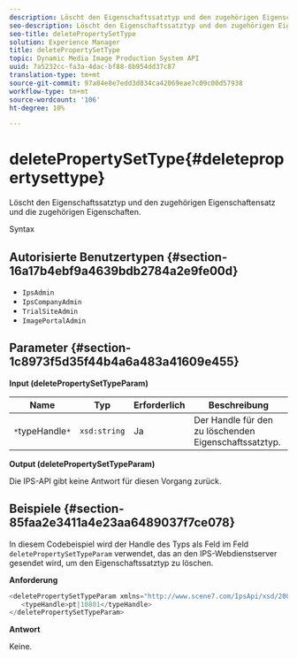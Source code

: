 ```yaml
---
description: Löscht den Eigenschaftssatztyp und den zugehörigen Eigenschaftensatz und die zugehörigen Eigenschaften.
seo-description: Löscht den Eigenschaftssatztyp und den zugehörigen Eigenschaftensatz und die zugehörigen Eigenschaften.
seo-title: deletePropertySetType
solution: Experience Manager
title: deletePropertySetType
topic: Dynamic Media Image Production System API
uuid: 7a5232cc-fa3a-4dac-bf88-8b954dd37c87
translation-type: tm+mt
source-git-commit: 97a84e8e7edd3d834ca42069eae7c09c00d57938
workflow-type: tm+mt
source-wordcount: '106'
ht-degree: 10%

---
```



# deletePropertySetType{#deletepropertysettype}

Löscht den Eigenschaftssatztyp und den zugehörigen Eigenschaftensatz und die zugehörigen Eigenschaften.

Syntax

## Autorisierte Benutzertypen {#section-16a17b4ebf9a4639bdb2784a2e9fe00d}

* `IpsAdmin`
* `IpsCompanyAdmin`
* `TrialSiteAdmin`
* `ImagePortalAdmin`

## Parameter {#section-1c8973f5d35f44b4a6a483a41609e455}

**Input (deletePropertySetTypeParam)**

| Name | Typ | Erforderlich | Beschreibung |
|---|---|---|---|
| `*`typeHandle`*` | `xsd:string` | Ja | Der Handle für den zu löschenden Eigenschaftssatztyp. |

**Output (deletePropertySetTypeParam)**

Die IPS-API gibt keine Antwort für diesen Vorgang zurück.

## Beispiele {#section-85faa2e3411a4e23aa6489037f7ce078}

In diesem Codebeispiel wird der Handle des Typs als Feld im Feld `deletePropertySetTypeParam` verwendet, das an den IPS-Webdienstserver gesendet wird, um den Eigenschaftssatztyp zu löschen.

**Anforderung**

```java
<deletePropertySetTypeParam xmlns="http://www.scene7.com/IpsApi/xsd/2008-01-15">
   <typeHandle>pt|10801</typeHandle>
</deletePropertySetTypeParam>
```

**Antwort**

Keine.
